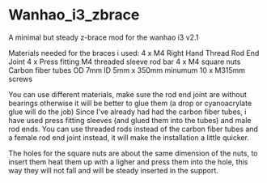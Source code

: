 # Wanhao_i3_zbrace

A minimal but steady z-brace mod for the wanhao i3 v2.1

Materials needed for the braces i used:
4 x M4 Right Hand Thread Rod End Joint
4 x Press fitting M4 threaded sleeve rod bar
4 x M4 square nuts
Carbon fiber tubes  OD 7mm ID 5mm x 350mm minumum
10 x M315mm screws

You can use different materials, make sure the rod end joint are without bearings otherwise it will be better to glue them (a drop or cyanoacrylate glue will do the job) Since I've already had had the carbon fiber tubes, i have used press fitting sleeves (and glued them into the tubes) and male rod ends. You can use threaded rods instead of the carbon fiber tubes and a female rod end joint instead, it will make the installation a little quicker.

The holes for the square nuts are about the same dimension of the nuts, to insert them heat them up with a ligher and press them into the hole, this way they will not fall and will be steady inserted in the support.

